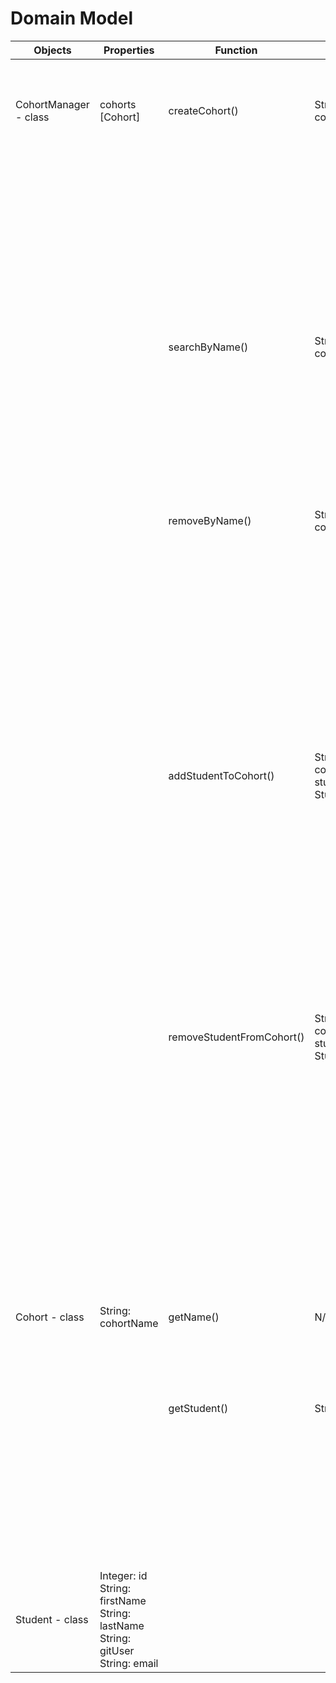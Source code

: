 # Domain Model

| Objects | Properties | Function | Input | Scenario | Output |
| ------- | ---------- | -------- | ----- | -------- | ------ |
| CohortManager - class | cohorts [Cohort] | createCohort() | String: cohortName | Given input already exists | return null/throw error 'given name already exists, choose another'
||||| No input given | return null/throw error 'no name given'
||||| Given input doesn't already exist | Creates a new cohort with given input as name (in an array called cohorts)
||| searchByName() | String: cohortName | Given input doesn't exist | return null/throw error 'given name cannot be found'
||||| No input given | return null/throw error 'no name given'
||||| Given input exists | return cohort (object?)
||| removeByName() | String: cohortName | Given input doesn't exist | return null/throw error 'given name cannot be found'
||||| No input given | return null/throw error 'no name given'
||||| Given input exists | remove identified cohort from array, then display cohorts after removing cohort
||| addStudentToCohort() | String: cohortName, student: Student | A given input doesn't exist | return null/throw error 'one of the given values cannot be found'
||||| No input given | return null/throw error 'no name/value given'
||||| Given inputs exist | Given student is added into the cohort (object?) within cohorts (array?)
||| removeStudentFromCohort() | String: cohortName, student: Student | A given input doesn't exist | return null/throw error 'one of the given values cannot be found'
||||| No input given | return null/throw error 'no name/value given'
||||| Given inputs exist | display student to be removed, then remove student from cohort in cohorts
Cohort - class | String: cohortName | getName() | N/A | Name has to exist (as a cohort cannot be made without a name) | return cohortName
||| getStudent() | String: id | Given input doesn't exist | return null/throw error 'given student id cannot be found'
||||| No input given | return null/throw error 'no student id given'
||||| Given student id is found | return Student
Student - class | Integer: id String: firstName String: lastName String: gitUser String: email
